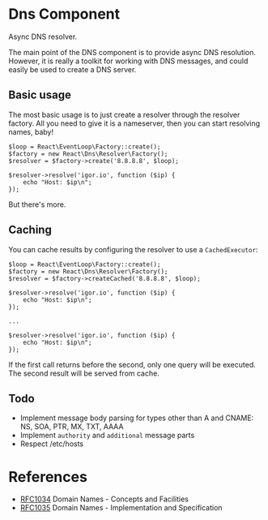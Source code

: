 # Dns Component

Async DNS resolver.

The main point of the DNS component is to provide async DNS resolution.
However, it is really a toolkit for working with DNS messages, and could
easily be used to create a DNS server.

## Basic usage

The most basic usage is to just create a resolver through the resolver
factory. All you need to give it is a nameserver, then you can start resolving
names, baby!

    $loop = React\EventLoop\Factory::create();
    $factory = new React\Dns\Resolver\Factory();
    $resolver = $factory->create('8.8.8.8', $loop);

    $resolver->resolve('igor.io', function ($ip) {
        echo "Host: $ip\n";
    });

But there's more.

## Caching

You can cache results by configuring the resolver to use a `CachedExecutor`:

    $loop = React\EventLoop\Factory::create();
    $factory = new React\Dns\Resolver\Factory();
    $resolver = $factory->createCached('8.8.8.8', $loop);

    $resolver->resolve('igor.io', function ($ip) {
        echo "Host: $ip\n";
    });

    ...

    $resolver->resolve('igor.io', function ($ip) {
        echo "Host: $ip\n";
    });

If the first call returns before the second, only one query will be executed.
The second result will be served from cache.

## Todo

* Implement message body parsing for types other than A and CNAME: NS, SOA, PTR, MX, TXT, AAAA
* Implement `authority` and `additional` message parts
* Respect /etc/hosts

# References

* [RFC1034](http://tools.ietf.org/html/rfc1034) Domain Names - Concepts and Facilities
* [RFC1035](http://tools.ietf.org/html/rfc1035) Domain Names - Implementation and Specification
